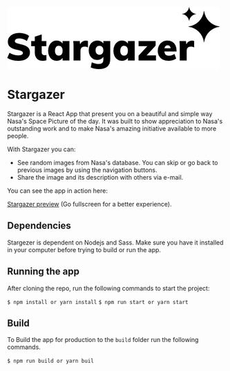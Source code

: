 ![logo](https://github.com/marcelsoliveira/stargazer/blob/master/docs/stargazer_logo.png "logo")
# Stargazer

Stargazer is a React App that present you on a beautiful and simple way Nasa's Space Picture of the day. It was built to show appreciation to Nasa's outstanding work and to make Nasa's amazing initiative available to more people.

With Stargazer you can:

* See random images from Nasa's database. You can skip or go back to previous images by using the navigation buttons.
* Share the image and its description with others via e-mail.

You can see the app in action here:

[Stargazer preview](https://marcelsoliveira.github.io/stargazer/) (Go fullscreen for a better experience).

## Dependencies

Stargezer is dependent on Nodejs and Sass. Make sure you have it installed in your computer before trying to build or run the app.

## Running the app

After cloning the repo, run the following commands to start the project:

``$ npm install or yarn install``
``$ npm run start or yarn start``

## Build

To Build the app for production to the `build` folder run the following commands.

``$ npm run build or yarn buil``
